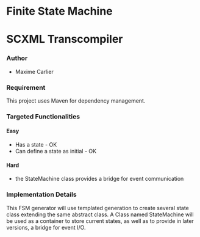 # Finite State Machine
# SCXML Transcompiler

### Author
* Maxime Carlier

### Requirement

This project uses Maven for dependency management.

### Targeted Functionalities

#### Easy
* Has a state - OK
* Can define a state as initial - OK

#### Hard
* the StateMachine class provides a bridge for event communication

### Implementation Details

This FSM generator will use templated generation to create several state class extending the same abstract class.
A Class named StateMachine will be used as a container to store current states, as well as to provide in later versions,
a bridge for event I/O.